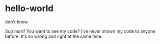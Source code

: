 # hello-world
don't know

Sup man? You want to see my code? I've never shown my code to anyone before. It's so wrong and right at the same time.



